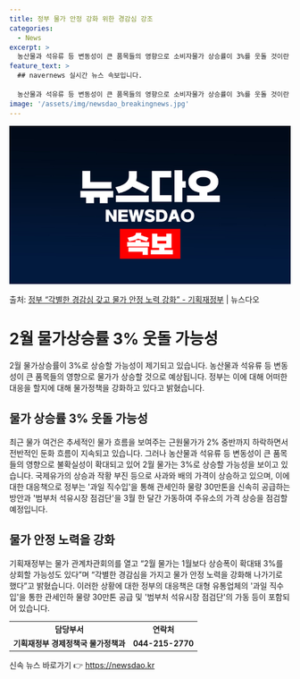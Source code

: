 ```yaml
---
title: 정부 물가 안정 강화 위한 경감심 강조
categories:
  - News
excerpt: >
  농산물과 석유류 등 변동성이 큰 품목들의 영향으로 소비자물가 상승률이 3%를 웃돌 것이란 전망이 나왔다. 서…
feature_text: >
  ## navernews 실시간 뉴스 속보입니다.

  농산물과 석유류 등 변동성이 큰 품목들의 영향으로 소비자물가 상승률이 3%를 웃돌 것이란 전망이 나왔다. 서…
image: '/assets/img/newsdao_breakingnews.jpg'
---
```


![뉴스다오 속보](/assets/img/newsdao_breakingnews.jpg)

<p>출처: <a href="https://newsdao.kr/3257" rel="dofollow">정부 “각별한 경감심 갖고 물가 안정 노력 강화” - 기획재정부</a> | 뉴스다오</p>

<h1>2월 물가상승률 3% 웃돌 가능성</h1>

<p data-ke-size="size16">2월 물가상승률이 3%로 상승할 가능성이 제기되고 있습니다. 농산물과 석유류 등 변동성이 큰 품목들의 영향으로 물가가 상승할 것으로 예상됩니다. 정부는 이에 대해 어떠한 대응을 할지에 대해 물가정책을 강화하고 있다고 밝혔습니다.</p>

<h2>물가 상승률 3% 웃돌 가능성</h2>

<p data-ke-size="size16">최근 물가 여건은 추세적인 물가 흐름을 보여주는 근원물가가 2% 중반까지 하락하면서 전반적인 둔화 흐름이 지속되고 있습니다. 그러나 농산물과 석유류 등 변동성이 큰 품목들의 영향으로 불확실성이 확대되고 있어 2월 물가는 3%로 상승할 가능성을 보이고 있습니다. 국제유가의 상승과 작황 부진 등으로 사과와 배의 가격이 상승하고 있으며, 이에 대한 대응책으로 정부는 '과일 직수입'을 통해 관세인하 물량 30만톤을 신속히 공급하는 방안과 '범부처 석유시장 점검단'을 3월 한 달간 가동하여 주유소의 가격 상승을 점검할 예정입니다.</p>

<h2>물가 안정 노력을 강화</h2>

<p data-ke-size="size16">기획재정부는 물가 관계차관회의를 열고 “2월 물가는 1월보다 상승폭이 확대돼 3%를 상회할 가능성도 있다”며 “각별한 경감심을 가지고 물가 안정 노력을 강화해 나가기로 했다”고 밝혔습니다. 이러한 상황에 대한 정부의 대응책은 대형 유통업체의 '과일 직수입'을 통한 관세인하 물량 30만톤 공급 및 '범부처 석유시장 점검단'의 가동 등이 포함되어 있습니다.</p>

<table>
  <tr>
    <th>담당부서</th>
    <th>연락처</th>
  </tr>
  <tr>
    <td style="text-align: center; height: 17px;"><b>기획재정부 경제정책국 물가정책과</b></td>
    <td style="text-align: center; height: 17px;"><b>044-215-2770</b></td>
  </tr>
</table>

<p data-ke-size="size16"></p> 

신속 뉴스 바로가기 👉 <a href="https://newsdao.kr" rel="dofollow">https://newsdao.kr</a>


